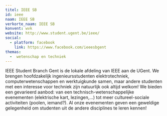 ```yaml
---
titel: IEEE SB
id: ieee
naam: IEEE SB
verkorte_naam: IEEE SB
konvent: wvk
website: http://www.student.ugent.be/ieee/
social: 
  - platform: facebook
    link: https://www.facebook.com/ieeesbgent
themas:
  -  wetenschap en techniek
---
```


IEEE Student Branch Gent is de lokale afdeling van IEEE aan de UGent. We brengen hoofdzakelijk ingenieursstudenten elektrotechniek, computerwetenschappen en werktuigkunde samen, maar andere studenten met een interesse voor techniek zijn natuurlijk ook altijd welkom! We bieden een gevarieerd aanbod: van een technisch-wetenschappelijke evenementen (elektrische kart, lezingen,…) tot meer cultureel-sociale activiteiten (poolen, iemand?). Al onze evenementen geven een geweldige gelegenheid om studenten uit de andere disciplines te leren kennen!
